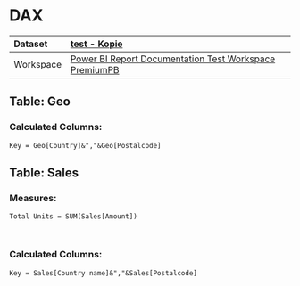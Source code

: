 



# DAX

|Dataset|[test - Kopie](./../test---Kopie.md)|
| :--- | :--- |
|Workspace|[Power BI Report Documentation Test Workspace PremiumPB](../../Workspaces/Power-BI-Report-Documentation-Test-Workspace-PremiumPB.md)|

## Table: Geo

### Calculated Columns:


```dax
Key = Geo[Country]&","&Geo[Postalcode]
```


## Table: Sales

### Measures:


```dax
Total Units = SUM(Sales[Amount])



```


### Calculated Columns:


```dax
Key = Sales[Country name]&","&Sales[Postalcode]
```

